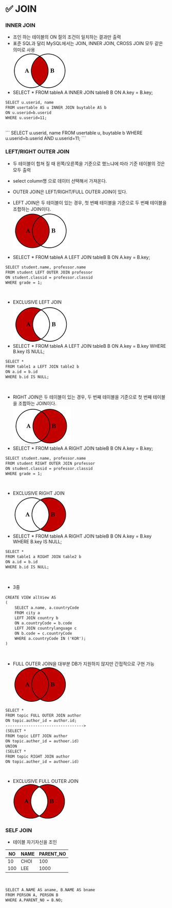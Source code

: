 # ✅ JOIN
 
### INNER JOIN
* 조인 하는 테이블의 ON 절의 조건이 일치하는 결과만 출력<br>
* 표준 SQL과 달리 MySQL에서는 JOIN, INNER JOIN, CROSS JOIN 모두 같은 의미로 사용<br>
![ex_screenshot](../img/inner_join.png)<br>
* SELECT * FROM tableA A INNER JOIN tableB B ON A.key = B.key;<br>

```
SELECT u.userid, name
FROM usertable AS u INNER JOIN buytable AS b
ON u.userid=b.userid
WHERE u.userid=11;
```
<br>
```
SELECT u.userid, name
FROM usertable u, buytable b
WHERE u.userid=b.userid AND u.userid=11;
```
<br>
 
### LEFT/RIGHT OUTER JOIN
* 두 테이블이 합쳐 질 때 왼쪽/오른쪽을 기준으로 했느냐에 따라 기준 테이블의 것은 모두 출력
* select column명 으로 데이터 선택해서 가져온다.
* OUTER JOIN은 LEFT/RIGHT/FULL OUTER JOIN이 있다.

* LEFT JOIN은 두 테이블이 있는 경우, 첫 번째 테이블을 기준으로 두 번째 테이블을 조합하는 JOIN이다.<br>
![ex_screenshot](../img/left_join.png)<br>
* SELECT * FROM tableA A LEFT JOIN tableB B ON A.key = B.key;<br>

```
SELECT student.name, professor.name
FROM student LEFT OUTER JOIN professor
ON student.classid = professor.classid
WHERE grade = 1;
```
<br>

* EXCLUSIVE LEFT JOIN<br>
![ex_screenshot](../img/left_join_null.png)<br>
* SELECT * FROM tableA A LEFT JOIN tableB B ON A.key = B.key WHERE B.key IS NULL;<br>

```
SELECT * 
FROM table1 a LEFT JOIN table2 b
ON a.id = b.id
WHERE b.id IS NULL; 
```
<br>

* RIGHT JOIN은 두 테이블이 있는 경우, 두 번째 테이블을 기준으로 첫 번째 테이블을 조합하는 JOIN이다.<br>
![ex_screenshot](../img/right_join.png)<br>
* SELECT * FROM tableA A RIGHT JOIN tableB B ON A.key = B.key;<br>

```
SELECT student.name, professor.name
FROM student RIGHT OUTER JOIN professor
ON student.classid = professor.classid
WHERE grade = 1;
```
<br>

* EXCLUSIVE RIGHT JOIN<br>
![ex_screenshot](../img/right_join_null.png)<br>
* SELECT * FROM tableA A RIGHT JOIN tableB B ON A.key = B.key WHERE B.key IS NULL;<br>

```
SELECT * 
FROM table1 a RIGHT JOIN table2 b
ON a.id = b.id
WHERE b.id IS NULL; 
```
<br>

* 3중
```
CREATE VIEW allView AS
(
    SELECT a.name, a.countryCode
    FROM city a
    LEFT JOIN country b
    ON a.countryCode = b.code
    LEFT JOIN countrylanguage c
    ON b.code = c.countryCode
    WHERE a.countryCode IN ('KOR');
)
```
<br>

* FULL OUTER JOIN을 대부분 DB가 지원하지 않지만 간접적으로 구현 가능<br>
![ex_screenshot](../img/full_outer_join.png)<br>
```
SELECT *
FROM topic FULL OUTER JOIN author
ON topic.author_id = author.id;
---------------------------------->
(SELECT * 
FROM topic LEFT JOIN author 
ON topic.auther_id = authoer.id)
UNION 
(SELECT * 
FROM topic RIGHT JOIN author 
ON topic.auther_id = authoer.id)
```
<br>

* EXCLUSIVE FULL OUTER JOIN <br>
![ex_screenshot](../img/full_outer_join_null.png)<br>

### SELF JOIN <br>
* 테이블 자기자신을 조인 <br>

| NO | NAME | PARENT_NO |
| --- | --- | --- |
| 10 | CHOI | 100 |
| 100 | LEE | 1000 |

<br>

```
SELECT A.NAME AS aname, B.NAME AS bname 
FROM PERSON A, PERSON B
WHERE A.PARENT_NO = B.NO;
```
<br>
